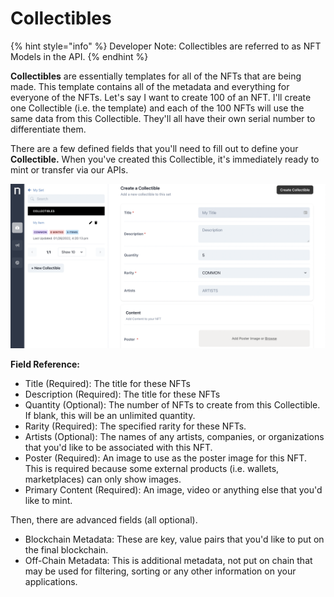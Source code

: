 # Collectibles

{% hint style="info" %}
Developer Note: Collectibles are referred to as NFT Models in the API.
{% endhint %}

**Collectibles** are essentially templates for all of the NFTs that are being made. This template contains all of the metadata and everything for everyone of the NFTs. Let's say I want to create 100 of an NFT. I'll create one Collectible (i.e. the template) and each of the 100 NFTs will use the same data from this Collectible. They'll all have their own serial number to differentiate them.&#x20;

There are a few defined fields that you'll need to fill out to define your **Collectible.** When you've created this Collectible, it's immediately ready to mint or transfer via our APIs.&#x20;

![Create a Collectible. Go to Collection -> \[Set\] -> \[+ New Collectible\]](<../../.gitbook/assets/image (9).png>)

**Field Reference:**&#x20;

* Title (Required): The title for these NFTs
* Description (Required): The title for these NFTs
* Quantity (Optional): The number of NFTs to create from this Collectible. If blank, this will be an unlimited quantity.&#x20;
* Rarity (Required): The specified rarity for these NFTs.&#x20;
* Artists (Optional): The names of any artists, companies, or organizations that you'd like to be associated with this NFT.&#x20;
* Poster (Required): An image to use as the poster image for this NFT. This is required because some external products (i.e. wallets, marketplaces) can only show images.
* Primary Content (Required): An image, video or anything else that you'd like to mint.

Then, there are advanced fields (all optional).

* Blockchain Metadata: These are key, value pairs that you'd like to put on the final blockchain.&#x20;
* Off-Chain Metadata: This is additional metadata, not put on chain that may be used for filtering, sorting or any other information on your applications.&#x20;
